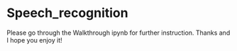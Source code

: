 # Speech_recognition

Please go through the Walkthrough ipynb for further instruction. Thanks and I hope you enjoy it!
